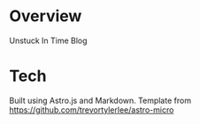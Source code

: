 # Overview
Unstuck In Time Blog

# Tech
Built using Astro.js and Markdown. Template from https://github.com/trevortylerlee/astro-micro